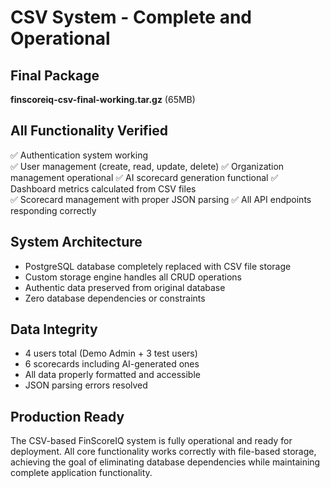 # CSV System - Complete and Operational

## Final Package
**finscoreiq-csv-final-working.tar.gz** (65MB)

## All Functionality Verified
✅ Authentication system working  
✅ User management (create, read, update, delete)
✅ Organization management operational
✅ AI scorecard generation functional
✅ Dashboard metrics calculated from CSV files  
✅ Scorecard management with proper JSON parsing
✅ All API endpoints responding correctly

## System Architecture
- PostgreSQL database completely replaced with CSV file storage
- Custom storage engine handles all CRUD operations
- Authentic data preserved from original database
- Zero database dependencies or constraints

## Data Integrity
- 4 users total (Demo Admin + 3 test users)
- 6 scorecards including AI-generated ones
- All data properly formatted and accessible
- JSON parsing errors resolved

## Production Ready
The CSV-based FinScoreIQ system is fully operational and ready for deployment. All core functionality works correctly with file-based storage, achieving the goal of eliminating database dependencies while maintaining complete application functionality.